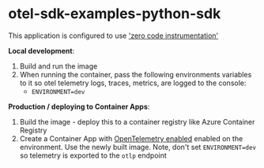 # otel-sdk-examples-python-sdk
This application is configured to use ['zero code instrumentation'](https://opentelemetry.io/docs/zero-code/python/configuration/)

**Local development**:
1. Build and run the image
2. When running the container, pass the following environments variables to it so otel telemetry logs, traces, metrics, are logged to the console:
    - `ENVIRONMENT=dev`

**Production / deploying to Container Apps**:
1. Build the image - deploy this to a container registry like Azure Container Registry
2. Create a Container App with [OpenTelemetry enabled](https://learn.microsoft.com/en-us/azure/container-apps/opentelemetry-agents?tabs=azure-cli#environment-variables) enabled on the environment. Use the newly built image. Note, don't set `ENVIRONMENT=dev` so telemetry is exported to the `otlp` endpoint